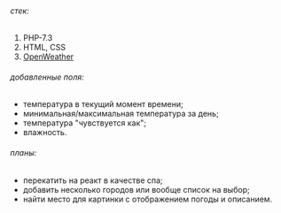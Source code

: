 ###### стек: ######
1. PHP-7.3
2. HTML, CSS
3. [OpenWeather](https://openweathermap.org/)


###### добавленные поля: ######
* температура в текущий момент времени;
* минимальная/максимальная температура за день;
* температура "чувствуется как";
* влажность.


###### планы: ######
* перекатить на реакт в качестве спа;
* добавить несколько городов или вообще список на выбор;
* найти место для картинки с отображением погоды и описанием.
